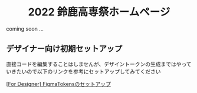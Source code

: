 <h1 align="center">
  2022 鈴鹿高専祭ホームページ
</h1>

coming soon ...


<h2>デザイナー向け初期セットアップ</h2>
直接コードを編集することはしませんが、デザイントークンの生成まではやっていきたいので以下のリンクを参考にセットアップしてみてください

[[For Designer] FigmaTokensのセットアップ](https://github.com/suzuka-kosen-festa/2022-HP/wiki/%5BFor-Designer%5D-FigmaTokens%E3%81%AE%E3%82%BB%E3%83%83%E3%83%88%E3%82%A2%E3%83%83%E3%83%97)
